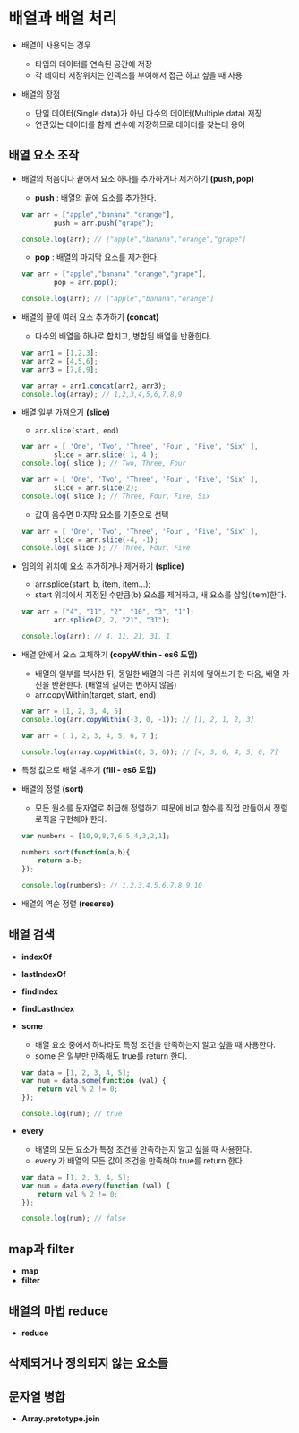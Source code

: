 # 배열과 배열 처리

- 배열이 사용되는 경우
	- 타입의 데이터를 연속된 공간에 저장
	- 각 데이터 저장위치는 인덱스를 부여해서 접근 하고 싶을 때 사용

- 배열의 장점
	- 단일 데이터(Single data)가 아닌 다수의 데이터(Multiple data) 저장
	- 연관있는 데이터를 함께 변수에 저장하므로 데이터를 찾는데 용이

## 배열 요소 조작

- 배열의 처음이나 끝에서 요소 하나를 추가하거나 제거하기 **(push, pop)**
	- **push** : 배열의 끝에 요소를 추가한다.
	```js
	var arr = ["apple","banana","orange"],
			push = arr.push("grape");
	
	console.log(arr); // ["apple","banana","orange","grape"]
	```

	- **pop** : 배열의 마지막 요소를 제거한다.
	```js
	var arr = ["apple","banana","orange","grape"],
			pop = arr.pop();
	
	console.log(arr); // ["apple","banana","orange"]
	```

- 배열의 끝에 여러 요소 추가하기 **(concat)**
	- 다수의 배열을 하나로 합치고, 병합된 배열을 반환한다.
	```js
	var arr1 = [1,2,3];
	var arr2 = [4,5,6];
	var arr3 = [7,8,9];

	var array = arr1.concat(arr2, arr3);
	console.log(array); // 1,2,3,4,5,6,7,8,9
	```
- 배열 일부 가져오기 **(slice)**
	- `arr.slice(start, end)`
	```js
	var arr = [ 'One', 'Two', 'Three', 'Four', 'Five', 'Six' ],
			slice = arr.slice( 1, 4 );
	console.log( slice ); // Two, Three, Four
	```

	```js
	var arr = [ 'One', 'Two', 'Three', 'Four', 'Five', 'Six' ],
			slice = arr.slice(2);
	console.log( slice ); // Three, Four, Five, Six
	```

	- 값이 음수면 마지막 요소를 기준으로 선택
	```js
	var arr = [ 'One', 'Two', 'Three', 'Four', 'Five', 'Six' ],
			slice = arr.slice(-4, -1);
	console.log( slice ); // Three, Four, Five
	```
- 임의의 위치에 요소 추가하거나 제거하기 **(splice)**
	- arr.splice(start, b, item, item...);
	- start 위치에서 지정된 수만큼(b) 요소를 제거하고, 새 요소를 삽입(item)한다.
	```js
	var arr = ["4", "11", "2", "10", "3", "1"];
			arr.splice(2, 2, "21", "31");
	
	console.log(arr); // 4, 11, 21, 31, 1
	```
- 배열 안에서 요소 교체하기 **(copyWithin - es6 도입)**
	- 배열의 일부를 복사한 뒤, 동일한 배열의 다른 위치에 덮어쓰기 한 다음, 배열 자신을 반환한다. (배열의 길이는 변하지 않음)
	- arr.copyWithin(target, start, end)
	```js
	var arr = [1, 2, 3, 4, 5];
	console.log(arr.copyWithin(-3, 0, -1));	// [1, 2, 1, 2, 3]
	```

	```js
	var arr = [ 1, 2, 3, 4, 5, 6, 7 ];

	console.log(array.copyWithin(0, 3, 6)); // [4, 5, 6, 4, 5, 6, 7]
	```
- 특정 값으로 배열 채우기 **(fill - es6 도입)**
- 배열의 정렬 **(sort)**
	- 모든 원소를 문자열로 취급해 정렬하기 때문에 비교 함수를 직접 만들어서 정렬 로직을 구현해야 한다.
	```js
	var numbers = [10,9,8,7,6,5,4,3,2,1];

	numbers.sort(function(a,b){
		return a-b;
	});

	console.log(numbers); // 1,2,3,4,5,6,7,8,9,10
	```
- 배열의 역순 정렬 **(reserse)**

## 배열 검색

- **indexOf**
- **lastIndexOf**
- **findIndex**
- **findLastIndex**
- **some**
	- 배열 요소 중에서 하나라도 특정 조건을 만족하는지 알고 싶을 때 사용한다.
	- some 은 일부만 만족해도 true를 return 한다.
	```js
	var data = [1, 2, 3, 4, 5];
	var num = data.some(function (val) {
		return val % 2 != 0;
	});

	console.log(num); // true
	```

- **every**
	- 배열의 모든 요소가 특정 조건을 만족하는지 알고 싶을 때 사용한다.
	- every 가 배열의 모든 값이 조건을 만족해야 true를 return 한다.
	```js
	var data = [1, 2, 3, 4, 5];
	var num = data.every(function (val) {
		return val % 2 != 0;
	});

	console.log(num); // false
	```

## **map**과 **filter**

- **map**
- **filter**

## 배열의 마법 **reduce**

- **reduce**

## 삭제되거나 정의되지 않는 요소들

## 문자열 병합

- **Array.prototype.join**
